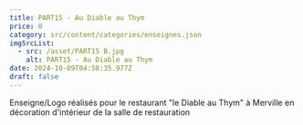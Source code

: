```yaml
---
title: PART15 - Au Diable au Thym
price: 0
category: src/content/categories/enseignes.json
imgSrcList:
  - src: /asset/PART15 B.jpg
    alt: PART15 - Au Diable au Thym
date: 2024-10-09T04:58:35.977Z
draft: false
---
```


Enseigne/Logo réalisés pour le restaurant "le Diable au Thym" à Merville en décoration d'intérieur de la salle de restauration
